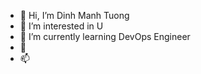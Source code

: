 - 👋 Hi, I’m Dinh Manh Tuong
- 👀 I’m interested in U
- 🌱 I’m currently learning DevOps Engineer
- 💞️ 
- 📫 

<!---
tuongdm9x/tuongdm9x is a ✨ special ✨ repository because its `README.md` (this file) appears on your GitHub profile.
You can click the Preview link to take a look at your changes.
--->
